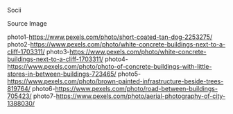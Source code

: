 Socii

Source Image

photo1-https://www.pexels.com/photo/short-coated-tan-dog-2253275/
photo2-https://www.pexels.com/photo/white-concrete-buildings-next-to-a-cliff-1703311/
photo3-https://www.pexels.com/photo/white-concrete-buildings-next-to-a-cliff-1703311/
photo4-https://www.pexels.com/photo/photo-of-concrete-buildings-with-little-stores-in-between-buildings-723465/
photo5-https://www.pexels.com/photo/brown-painted-infrastructure-beside-trees-819764/
photo6-https://www.pexels.com/photo/road-between-buildings-705423/
photo7-https://www.pexels.com/photo/aerial-photography-of-city-1388030/